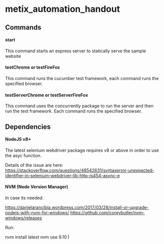 # metix_automation_handout

## Commands

#### start

This command starts an express server to statically serve the sample website

#### testChrome or testFireFox

This command runs the cucumber test framework, each command runs the specified browser.

#### testServerChrome or testServerFireFox

This command uses the concurrently package to run the server and then run the test framework. Each command runs the specified browser.

## Dependencies

#### NodeJS v8+

The latest selenium webdriver package requires v8 or above in order to use the asyc function.

Details of the issue are here: https://stackoverflow.com/questions/48542631/syntaxerror-unexpected-identifier-in-selenium-webdriver-lib-http-js454-async-e

#### NVM (Node Version Manager)

In case its needed.

https://danielarancibia.wordpress.com/2017/03/28/install-or-upgrade-nodejs-with-nvm-for-windows/
https://github.com/coreybutler/nvm-windows/releases

Run:

nvm install latest
nvm use 9.10.1